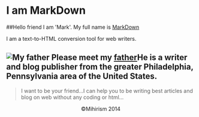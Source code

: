 I am MarkDown
===================

##Hello friend I am 'Mark'.
My full name is [MarkDown](http://daringfireball.net/projects/markdown/)

I am a text-to-HTML conversion tool for web writers.

![My father](http://en.wikipedia.org/wiki/John_Gruber#mediaviewer/File:John_Gruber.jpeg)
Please meet my [father](http://en.wikipedia.org/wiki/John_Gruber)He is a writer and blog publisher from the greater Philadelphia, Pennsylvania area of the United States.
------------------------------------------
>I want to be your friend...I can help you to be writing best articles and blog on web without any coding or html... 


<center>&copy;Mihirism 2014</center>


